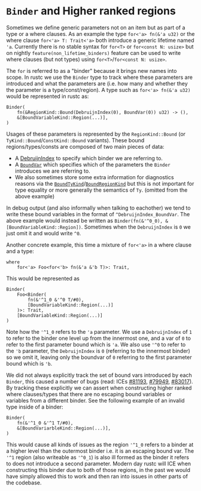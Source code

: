 # `Binder` and Higher ranked regions

Sometimes we define generic parameters not on an item but as part of a type or a where clauses. As an example the type `for<'a> fn(&'a u32)` or the where clause `for<'a> T: Trait<'a>` both introduce a generic lifetime named `'a`. Currently there is no stable syntax for `for<T>` or `for<const N: usize>` but on nightly `feature(non_lifetime_binders)` feature can be used to write where clauses (but not types) using `for<T>`/`for<const N: usize>`.

The `for` is referred to as a "binder" because it brings new names into scope. In rustc we use the `Binder` type to track where these parameters are introduced and what the parameters are (i.e. how many and whether they the parameter is a type/const/region). A type such as `for<'a> fn(&'a u32)` would be
represented in rustc as:
```
Binder(
    fn(&RegionKind::Bound(DebruijnIndex(0), BoundVar(0)) u32) -> (),
    &[BoundVariableKind::Region(...)],
)
```

Usages of these parameters is represented by the `RegionKind::Bound` (or `TyKind::Bound`/`ConstKind::Bound` variants). These bound regions/types/consts are composed of two main pieces of data:
- A [DebruijnIndex](../appendix/background.md#what-is-a-de-bruijn-index) to specify which binder we are referring to.
- A [`BoundVar`] which specifies which of the parameters the `Binder` introduces we are referring to.
- We also sometimes store some extra information for diagnostics reasons via the [`BoundTyKind`]/[`BoundRegionKind`] but this is not important for type equality or more generally the semantics of `Ty`. (omitted from the above example)

In debug output (and also informally when talking to eachother) we tend to write these bound variables in the format of `^DebruijnIndex_BoundVar`. The above example would instead be written as `Binder(fn(&'^0_0), &[BoundVariableKind::Region])`. Sometimes when the `DebruijnIndex` is `0` we just omit it and would write `^0`.

Another concrete example, this time a mixture of `for<'a>` in a where clause and a type:
```
where
    for<'a> Foo<for<'b> fn(&'a &'b T)>: Trait,
```
This would be represented as
```
Binder(
    Foo<Binder(
        fn(&'^1_0 &'^0 T/#0),
        [BoundVariableKind::Region(...)]
    )>: Trait,
    [BoundVariableKind::Region(...)]
)
```

Note how the `'^1_0` refers to the `'a` parameter. We use a `DebruijnIndex` of `1` to refer to the binder one level up from the innermost one, and a var of `0` to refer to the first parameter bound which is `'a`. We also use `'^0` to refer to the `'b` parameter, the `DebruijnIndex` is `0` (referring to the innermost binder) so we omit it, leaving only the boundvar of `0` referring to the first parameter bound which is `'b`.

We did not always explicitly track the set of bound vars introduced by each `Binder`, this caused a number of bugs (read: ICEs [#81193](https://github.com/rust-lang/rust/issues/81193), [#79949](https://github.com/rust-lang/rust/issues/79949), [#83017](https://github.com/rust-lang/rust/issues/83017)). By tracking these explicitly we can assert when constructing higher ranked where clauses/types that there are no escaping bound variables or variables from a different binder. See the following example of an invalid type inside of a binder:
```
Binder(
    fn(&'^1_0 &'^1 T/#0),
    &[BoundVariarbleKind::Region(...)],
)
```
This would cause all kinds of issues as the region `'^1_0` refers to a binder at a higher level than the outermost binder i.e. it is an escaping bound var. The `'^1` region (also writeable as `'^0_1`) is also ill formed as the binder it refers to does not introduce a second parameter. Modern day rustc will ICE when constructing this binder due to both of those regions, in the past we would have simply allowed this to work and then ran into issues in other parts of the codebase. 

[`Binder`]: https://doc.rust-lang.org/nightly/nightly-rustc/rustc_middle/ty/struct.Binder.html
[`BoundVar`]: https://doc.rust-lang.org/nightly/nightly-rustc/rustc_middle/ty/struct.BoundVar.html
[`BoundRegionKind`]: https://doc.rust-lang.org/nightly/nightly-rustc/rustc_middle/ty/enum.BoundRegionKind.html
[`BoundTyKind`]: https://doc.rust-lang.org/nightly/nightly-rustc/rustc_middle/ty/enum.BoundTyKind.html
